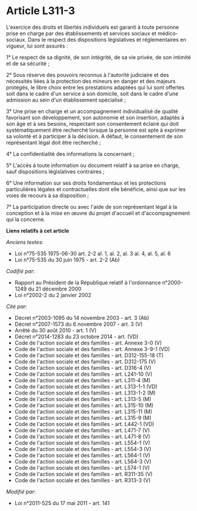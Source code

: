 # Article L311-3

L'exercice des droits et libertés individuels est garanti à toute personne prise en charge par des établissements et services
sociaux et médico-sociaux. Dans le respect des dispositions législatives et réglementaires en vigueur, lui sont assurés :

1° Le respect de sa dignité, de son intégrité, de sa vie privée, de son intimité et de sa sécurité ;

2° Sous réserve des pouvoirs reconnus à l'autorité judiciaire et des nécessités liées à la protection des mineurs en danger
et des majeurs protégés, le libre choix entre les prestations adaptées qui lui sont offertes soit dans le cadre d'un service
à son domicile, soit dans le cadre d'une admission au sein d'un établissement spécialisé ;

3° Une prise en charge et un accompagnement individualisé de qualité favorisant son développement, son autonomie et son
insertion, adaptés à son âge et à ses besoins, respectant son consentement éclairé qui doit systématiquement être recherché
lorsque la personne est apte à exprimer sa volonté et à participer à la décision. A défaut, le consentement de son
représentant légal doit être recherché ;

4° La confidentialité des informations la concernant ;

5° L'accès à toute information ou document relatif à sa prise en charge, sauf dispositions législatives contraires ;

6° Une information sur ses droits fondamentaux et les protections particulières légales et contractuelles dont elle
bénéficie, ainsi que sur les voies de recours à sa disposition ;

7° La participation directe ou avec l'aide de son représentant légal à la conception et à la mise en œuvre du projet
d'accueil et d'accompagnement qui la concerne.

**Liens relatifs à cet article**

_Anciens textes_:

  - Loi n°75-535 1975-06-30 art. 2-2 al. 1, al. 2, al. 3 al. 4, al. 5, al. 6
  - Loi n°75-535 du 30 juin 1975 - art. 2-2 (Ab)

_Codifié par_:

  - Rapport au Président de la République relatif à l'ordonnance n°2000-1249 du 21 décembre 2000
  - Loi n°2002-2 du 2 janvier 2002

_Cité par_:

  - Décret n°2003-1095 du 14 novembre 2003 - art. 3 (Ab)
  - Décret n°2007-1573 du 6 novembre 2007 - art. 3 (V)
  - Arrêté du 30 août 2010 - art. 1 (V)
  - Décret n°2014-1283 du 23 octobre 2014 - art. (VD)
  - Code de l'action sociale et des familles - art. Annexe 3-0 (V)
  - Code de l'action sociale et des familles - art. Annexe 3-9-1 (VD)
  - Code de l'action sociale et des familles - art. D312-155-18 (T)
  - Code de l'action sociale et des familles - art. D312-175 (V)
  - Code de l'action sociale et des familles - art. D316-4 (V)
  - Code de l'action sociale et des familles - art. L241-10 (V)
  - Code de l'action sociale et des familles - art. L311-4 (M)
  - Code de l'action sociale et des familles - art. L313-1-1 (VD)
  - Code de l'action sociale et des familles - art. L313-1-2 (M)
  - Code de l'action sociale et des familles - art. L313-5 (M)
  - Code de l'action sociale et des familles - art. L315-10 (M)
  - Code de l'action sociale et des familles - art. L315-11 (M)
  - Code de l'action sociale et des familles - art. L315-9 (M)
  - Code de l'action sociale et des familles - art. L442-1 (VD)
  - Code de l'action sociale et des familles - art. L471-7 (V)
  - Code de l'action sociale et des familles - art. L471-8 (V)
  - Code de l'action sociale et des familles - art. L554-1 (V)
  - Code de l'action sociale et des familles - art. L554-3 (V)
  - Code de l'action sociale et des familles - art. L564-1 (V)
  - Code de l'action sociale et des familles - art. L564-3 (V)
  - Code de l'action sociale et des familles - art. L574-1 (V)
  - Code de l'action sociale et des familles - art. R311-35 (V)
  - Code de l'action sociale et des familles - art. R313-3 (V)

_Modifié par_:

  - Loi n°2011-525 du 17 mai 2011 - art. 141
